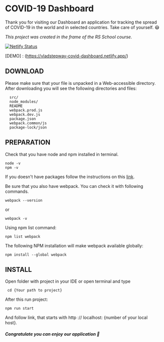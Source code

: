 # COVID-19 Dashboard

Thank you for visiting our Dashboard an application for tracking the spread of COVID-19 in the world and in selected countries. Take care of yourself. :mask:

*This project was created in the frame of the RS School course.*

[![Netlify Status](https://api.netlify.com/api/v1/badges/b62700c9-f8d1-4e0f-ae6b-916749a4daa2/deploy-status)](https://app.netlify.com/sites/vladstepway-covid-dashboard/deploys)

[DEMO] : (https://vladstepway-covid-dashboard.netlify.app/)

DOWNLOAD
------------

Please make sure that your file is unpacked in a Web-accessible
directory. 
After downloading you will see the following directories and files:


      src/               
      node_modules/ 
      README
      webpack.prod.js        
      webpack.dev.js             
      package.json              
      webpack.common/js               
      package-lock/json              

PREPARATION
------------

Check that you have node and npm installed in terminal. 

    node -v
    npm -v
    
If you doesn't have packages follow the instructions on this [link](https://nodejs.org/en/download/package-manager/).

Be sure that you also have webpack. You can check it with following commands.

    webpack --version
    
or

    webpack -v

Using npm list command:
    
    npm list webpack
   
The following NPM installation will make webpack available globally:

    npm install --global webpack


INSTALL
------------

Open folder with project in your IDE or open terminal and type

     cd {Your path to project}

After this run project:

    npm run start
    
And follow link, that starts with http :// localhost: {number of your local host}.

##### Congratulate you can enjoy our application 🥳

